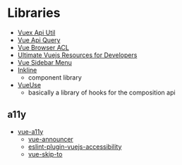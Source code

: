 # Libraries

- [Vuex Api Util](https://github.com/krishnagopinath/vuex-api-util)
- [Vue Api Query](https://robsontenorio.github.io/vue-api-query/)
- [Vue Browser ACL](https://github.com/mblarsen/vue-browser-acl)
- [Ultimate Vuejs Resources for Developers](https://dev.to/theme_selection/ultimate-vuejs-resources-for-developers-3bbk)
- [Vue Sidebar Menu](https://github.com/yaminncco/vue-sidebar-menu)
- [Inkline](https://inkline.io/)
  - component library
- [VueUse](https://vueuse.org/functions.html#browser)
  - basically a library of hooks for the composition api

## a11y
- [vue-a11y](https://github.com/vue-a11y)
  - [vue-announcer](https://github.com/vue-a11y/vue-announcer)
  - [eslint-plugin-vuejs-accessibility](https://github.com/vue-a11y/eslint-plugin-vuejs-accessibility)
  - [vue-skip-to](https://github.com/vue-a11y/vue-skip-to)
